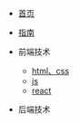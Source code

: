 <!--
 * @Date: 2024-01-16 13:47:00
 * @LastEditors: tandongyang =
 * @LastEditTime: 2024-01-19 14:36:19
 * @FilePath: /dongYangTan.github.io/docs/_sidebar.md
-->
* [首页](/)
* [指南](/detail/README.md) 

* 前端技术
    * [html、css](web/html_css/)
    * [js](web/js/)
    * [react](web/react/)
* 后端技术
